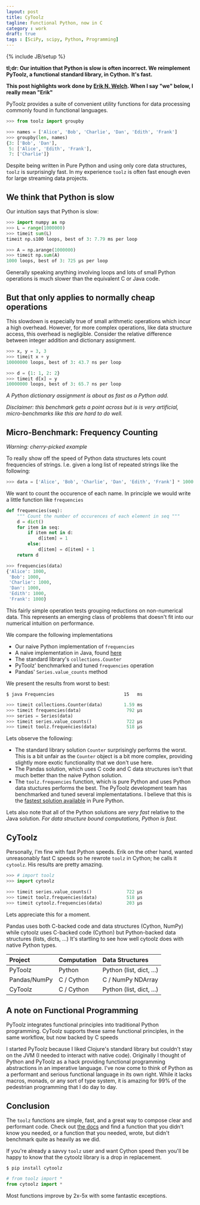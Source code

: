 ```yaml
---
layout: post
title: CyToolz
tagline: Functional Python, now in C
category : work
draft: true
tags : [SciPy, scipy, Python, Programming]
---
```

{% include JB/setup %}

**tl;dr: Our intuition that Python is slow is often incorrect.
We reimplement PyToolz, a functional standard library, in Cython.
It's fast.**

**This post highlights work done by [Erik N. Welch](http://github.com/eriknw/).
When I say "we" below, I really mean "Erik"**

PyToolz provides a suite of convenient utility functions for data processing
commonly found in functional languages.

~~~~~~~~~~Python
>>> from toolz import groupby

>>> names = ['Alice', 'Bob', 'Charlie', 'Dan', 'Edith', 'Frank']
>>> groupby(len, names)
{3: ['Bob', 'Dan'],
 5: ['Alice', 'Edith', 'Frank'],
 7: ['Charlie']}
~~~~~~~~~~

Despite being written in Pure Python and using only core data
structures, `toolz` is surprisingly fast.  In my experience `toolz` is often
fast enough even for large streaming data projects.


## We think that Python is slow

Our intuition says that Python is slow:

~~~~~~~~~~Python
>>> import numpy as np
>>> L = range(1000000)
>>> timeit sum(L)
timeit np.s100 loops, best of 3: 7.79 ms per loop

>>> A = np.arange(1000000)
>>> timeit np.sum(A)
1000 loops, best of 3: 725 µs per loop
~~~~~~~~~~

Generally speaking anything involving loops and lots of small Python operations
is much slower than the equivalent C or Java code.


## But that only applies to normally cheap operations

This slowdown is especially true of small arithmetic operations which incur a
high overhead.  However, for more complex operations, like data structure
access, this overhead is negligible.  Consider the relative difference between
integer addition and dictionary assignment.

~~~~~~~~~~Python
>>> x, y = 3, 3
>>> timeit x + y
10000000 loops, best of 3: 43.7 ns per loop

>>> d = {1: 1, 2: 2}
>>> timeit d[x] = y
10000000 loops, best of 3: 65.7 ns per loop
~~~~~~~~~~

*A Python dictionary assignment is about as fast as a Python add.*

*Disclaimer: this benchmark gets a point across but is is very artificial,
micro-benchmarks like this are hard to do well.*


## Micro-Benchmark: Frequency Counting

*Warning: cherry-picked example*

To really show off the speed of Python data structures lets count frequencies
of strings.  I.e. given a long list of repeated strings like the following:

~~~~~~~~~~Python
>>> data = ['Alice', 'Bob', 'Charlie', 'Dan', 'Edith', 'Frank'] * 1000
~~~~~~~~~~

We want to count the occurence of each name.  In principle we would write a
little function like `frequencies`

~~~~~~~~~~~~Python
def frequencies(seq):
    """ Count the number of occurences of each element in seq """
    d = dict()
    for item in seq:
        if item not in d:
            d[item] = 1
        else:
            d[item] = d[item] + 1
    return d

>>> frequencies(data)
{'Alice': 1000,
 'Bob': 1000,
 'Charlie': 1000,
 'Dan': 1000,
 'Edith': 1000,
 'Frank': 1000}
~~~~~~~~~~~~~

This fairly simple operation tests grouping reductions on non-numerical data.
This represents an emerging class of problems that doesn't fit into our
numerical intuition on performance.

We compare the following implementations

*   Our naive Python implementation of `frequencies`
*   A naive implementation in Java, found [here](https://gist.github.com/mrocklin/3a774401288a5aad12c6)
*   The standard library's `collections.Counter`
*   PyToolz' benchmarked and tuned `frequencies` operation
*   Pandas' `Series.value_counts` method

We present the results from worst to best:

~~~~~~~~~~
$ java Frequencies                          15   ms
~~~~~~~~~~

~~~~~~~~~~Python
>>> timeit collections.Counter(data)        1.59 ms
>>> timeit frequencies(data)                 792 µs
>>> series = Series(data)
>>> timeit series.value_counts()             722 µs
>>> timeit toolz.frequencies(data)           518 µs
~~~~~~~~~~

Lets observe the following:

*   The standard library solution `Counter` surprisingly performs the
    worst.  This is a bit unfair as the `Counter` object is a bit more complex,
    providing slightly more exotic functionality that we don't use here.
*   The Pandas solution, which uses C code and C data structures isn't that much
    better than the naive Python solution.
*   The `toolz.frequencies` function, which is pure Python and uses Python
    data stuctures performs the best.  The PyToolz development team
    has benchmarked and tuned several implementatations.  I believe that this is
    the [fastest solution  available](http://toolz.readthedocs.org/en/latest/_modules/toolz/itertoolz.html#frequencies)
    in Pure Python.

Lets also note that all of the Python solutions are *very fast* relative to the
Java solution.  *For data structure bound computations, Python is fast.*


CyToolz
-------

Personally, I'm fine with fast Python speeds.  Erik on the other hand, wanted
unreasonably fast C speeds so he rewrote `toolz` in Cython;  he calls it
`cytoolz`.  His results are pretty amazing.

~~~~~~~~~~Python
>>> # import toolz
>>> import cytoolz

>>> timeit series.value_counts()             722 µs
>>> timeit toolz.frequencies(data)           518 µs
>>> timeit cytoolz.frequencies(data)         203 µs
~~~~~~~~~~

Lets appreciate this for a moment.

Pandas uses both C-backed code and data structures (Cython, NumPy) while cytoolz
uses C-backed code (Cython) but Python-backed data structures (lists, dicts,
...)  It's startling to see how well cytoolz does with native Python types.

| Project               | Computation           |   Data Structures        |
|:----------------------|:----------------------|:-------------------------|
| PyToolz               | Python                | Python (list, dict, ...) |
| Pandas/NumPy          | C / Cython            | C / NumPy NDArray        |
| CyToolz               | C / Cython            | Python (list, dict, ...) |


A note on Functional Programming
--------------------------------

PyToolz integrates functional principles into traditional Python programming.
CyToolz supports these same functional principles, in the same workflow, but
now backed by C speeds

I started PyToolz because I liked Clojure's standard library but couldn't stay
on the JVM (I needed to interact with native code).  Originally I thought of
Python and PyToolz as a hack providing functional programming abstractions in
an imperative language.  I've now come to think of Python as a performant and
serious functional language in its own right.  While it lacks macros, monads,
or any sort of type system, it is amazing for 99% of the pedestrian programming
that I do day to day.


Conclusion
----------

The `toolz` functions are simple, fast, and a great way to compose clear and
performant code.  Check out [the docs](http://toolz.readthedocs.org/) and find
a function that you didn't know you needed, or a function that you needed,
wrote, but didn't benchmark quite as heavily as we did.

If you're already a savvy `toolz` user and want Cython speed then you'll be
happy to know that the cytoolz library is a drop in replacement.

    $ pip install cytoolz

~~~~~~~~~~Python
# from toolz import *
from cytoolz import *
~~~~~~~~~~

Most functions improve by 2x-5x with some fantastic exceptions.
